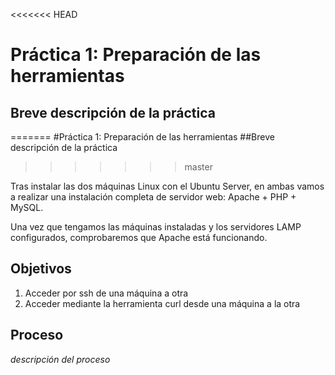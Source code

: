 <<<<<<< HEAD
# Práctica 1: Preparación de las herramientas
## Breve descripción de la práctica
=======
#Práctica 1: Preparación de las herramientas
##Breve descripción de la práctica
>>>>>>> master

Tras instalar las dos máquinas Linux con el Ubuntu Server, en ambas vamos a realizar
una instalación completa de servidor web: Apache + PHP + MySQL.

Una vez que tengamos las máquinas instaladas y los servidores LAMP configurados,
comprobaremos que Apache está funcionando.

## Objetivos

1. Acceder por ssh de una máquina a otra
2. Acceder mediante la herramienta curl desde una máquina a la otra

## Proceso
*descripción del proceso*
